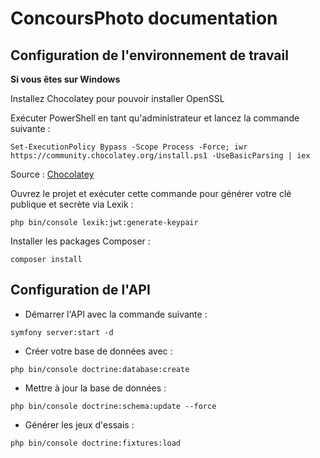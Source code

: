 # ConcoursPhoto documentation

## Configuration de l'environnement de travail

__Si vous êtes sur Windows__

Installez Chocolatey pour pouvoir installer OpenSSL

Exécuter PowerShell en tant qu'administrateur et lancez la commande suivante :

```
Set-ExecutionPolicy Bypass -Scope Process -Force; iwr https://community.chocolatey.org/install.ps1 -UseBasicParsing | iex
```

Source : [Chocolatey](https://community.chocolatey.org/courses/installation/installing?method=installing-chocolatey)

Ouvrez le projet et exécuter cette commande pour générer votre clé publique et secrète via Lexik :

```
php bin/console lexik:jwt:generate-keypair
```

Installer les packages Composer :

```
composer install
```

## Configuration de l'API

- Démarrer l'API avec la commande suivante :

```
symfony server:start -d
```
- Créer votre base de données avec :

```
php bin/console doctrine:database:create
```

- Mettre à jour la base de données :

```
php bin/console doctrine:schema:update --force
```

- Générer les jeux d'essais :

```
php bin/console doctrine:fixtures:load
```
